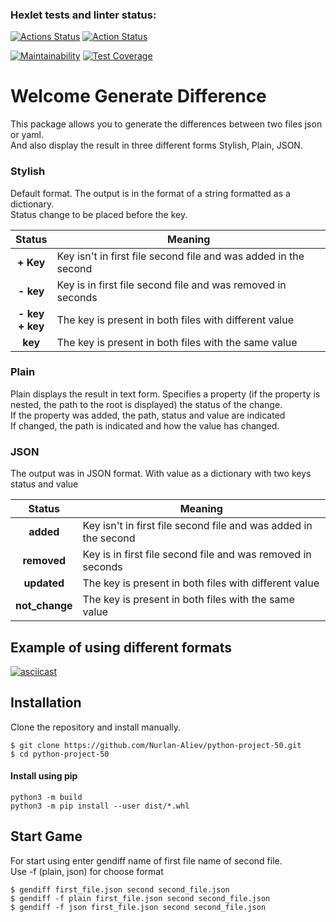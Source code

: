 ### Hexlet tests and linter status:
[![Actions Status](https://github.com/Nurlan-Aliev/python-project-50/workflows/hexlet-check/badge.svg)](https://github.com/Nurlan-Aliev/python-project-50/actions)
[![Action Status](https://github.com/Nurlan-Aliev/python-project-50/actions/workflows/check_test.yml/badge.svg)](https://github.com/Nurlan-Aliev/python-project-50/actions/workflows/check_test.yml)

[![Maintainability](https://api.codeclimate.com/v1/badges/b446b81f1d5f47f4bc24/maintainability)](https://codeclimate.com/github/Nurlan-Aliev/python-project-50/maintainability)
[![Test Coverage](https://api.codeclimate.com/v1/badges/b446b81f1d5f47f4bc24/test_coverage)](https://codeclimate.com/github/Nurlan-Aliev/python-project-50/test_coverage)

# Welcome Generate Difference

This package allows you to generate the differences between two files json or yaml.</br>
And also display the result in three different forms Stylish, Plain, JSON.

### Stylish
Default format. The output is in the format of a string formatted as a dictionary.</br>
Status change to be placed before the key.

|        Status         | Meaning                                                         |
|:---------------------:|-----------------------------------------------------------------|
|       **+ Key**       | Key isn't in first file second file and was added in the second |
|       **- key**       | Key is in first file second file and was removed in seconds     |
| **- key </br> + key** | The key is present in both files with different value           |
|       **key**         | The key is present in both files with the same value            |

### Plain
Plain displays the result in text form. Specifies a property (if the property
is nested, the path to the root is displayed) the status of the change.</br>
If the property was added, the path, status and value are indicated</br>
If changed, the path is indicated and how the value has changed.

### JSON
The output was in JSON format. With value as a dictionary with two keys status and value

|     Status     | Meaning                                                         | 
|:--------------:|-----------------------------------------------------------------|
|   **added**    | Key isn't in first file second file and was added in the second |
|  **removed**   | Key is in first file second file and was removed in seconds     |
|  **updated**   | The key is present in both files with different value           |
| **not_change** | The key is present in both files with the same value            |

## Example of using different formats
[![asciicast](https://asciinema.org/a/8W4EZsgqduZMrZniN9JRbhtAw.svg)](https://asciinema.org/a/8W4EZsgqduZMrZniN9JRbhtAw)


 ## Installation
Clone the repository and install manually.
```commandline
$ git clone https://github.com/Nurlan-Aliev/python-project-50.git
$ cd python-project-50
```

#### Install using pip
```
python3 -m build
python3 -m pip install --user dist/*.whl
```

## Start Game

For start using enter gendiff name of first file name of second file.</br>
Use -f (plain, json) for choose format 
```commandline
$ gendiff first_file.json second second_file.json
$ gendiff -f plain first_file.json second second_file.json
$ gendiff -f json first_file.json second second_file.json
```